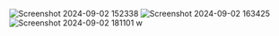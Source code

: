 ![Screenshot 2024-09-02 152338](https://github.com/user-attachments/assets/84742014-7209-42aa-b949-10c87916b7c4)
![Screenshot 2024-09-02 163425](https://github.com/user-attachments/assets/9cddfefe-8fdc-40e5-bb43-a6087a92105b)
![Screenshot 2024-09-02 181101](https://github.com/user-attachments/assets/5c578eb6-4a1d-48d7-ab37-a86d111a070a)
w
